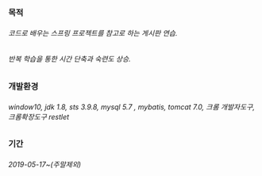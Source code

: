 # 

### 목적

###### 코드로 배우는 스프링 프로젝트를 참고로 하는 게시판 연습.
###### 반복 학습을 통한 시간 단축과 숙련도 상승.

### 개발환경

###### window10, jdk 1.8, sts 3.9.8, mysql 5.7 , mybatis, tomcat 7.0, 크롬 개발자도구, 크롬확장도구 restlet

### 기간 

###### 2019-05-17~(주말제외)
